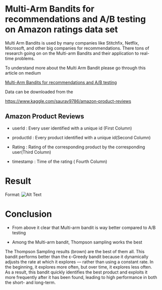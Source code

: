 # **Multi-Arm Bandits for recommendations and A/B testing on Amazon ratings data set**


Multi Arm Bandits is used by many companies like Stitchfix, Netflix, Microsoft, and other big companies for recommendations. There tons of research going on on the Multi-arm Bandits and their application to real-time problems.

To understand more about the Multi Arm Bandit please go through this article on medium

[Multi-Arm Bandits for recommendations and A/B testing](https://abhishek-maheshwarappa.medium.com/multi-arm-bandits-for-recommendations-and-a-b-testing-on-amazon-ratings-data-set-9f802f2c4073)

Data can be downloaded from the 

https://www.kaggle.com/saurav9786/amazon-product-reviews

## Amazon Product Reviews

* userId : Every user identified with a unique id (First Column)

* productId : Every product identified with a unique id(Second Column)

* Rating : Rating of the corresponding product by the corresponding user(Third Column)

* timestamp : Time of the rating ( Fourth Column)


# **Result**

Format: ![Alt Text](https://github.com/abhi-gm/Multi-Armed-Bandits-for-Recommendations-and-A-B-testing/blob/main/assets/Results.JPG)

# **Conclusion**

* From above it clear that Multi-arm bandit is way better compared to A/B testing

* Among the Multi-arm bandit, Thompson sampling works the best

The Thompson Sampling results (brown) are the best of them all. This bandit performs better than the ε-Greedy bandit because it dynamically adjusts the rate at which it explores — rather than using a constant rate. In the beginning, it explores more often, but over time, it explores less often. As a result, this bandit quickly identifies the best product and exploits it more frequently after it has been found, leading to high performance in both the short- and long-term.


